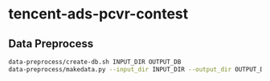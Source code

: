 # tencent-ads-pcvr-contest

## Data Preprocess

```bash
data-preprocess/create-db.sh INPUT_DIR OUTPUT_DB
data-preprocess/makedata.py --input_dir INPUT_DIR --output_dir OUTPUT_DIR --db DB
```
